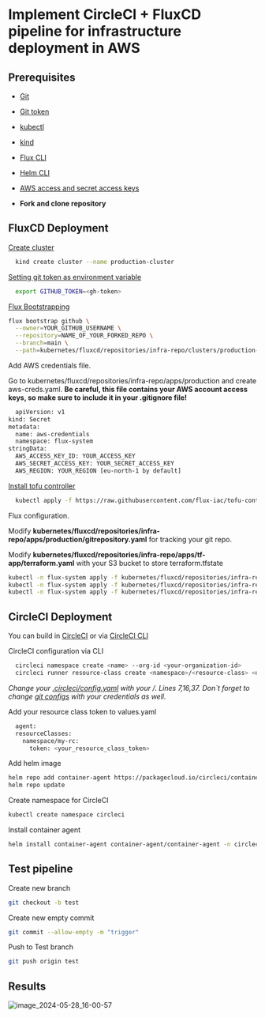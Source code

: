 
# Implement CircleCI + FluxCD pipeline for infrastructure deployment in AWS




## Prerequisites


 - [Git](https://github.com/git-guides/install-git)
 - [Git token](https://github.com/settings/tokens)
 - [kubectl](https://kubernetes.io/ru/docs/tasks/tools/install-kubectl/)
 - [kind](https://kind.sigs.k8s.io/docs/user/quick-start/#installation)
 - [Flux CLI](https://fluxcd.io/flux/installation/)
 - [Helm CLI](https://helm.sh/docs/intro/install/)
 - [AWS access and secret access keys](https://docs.aws.amazon.com/IAM/latest/UserGuide/id_credentials_access-keys.html#Using_CreateAccessKey)

- **Fork and clone repository**


## FluxCD Deployment

[Create cluster](https://kind.sigs.k8s.io/docs/user/quick-start/#creating-a-cluster)

```bash
  kind create cluster --name production-cluster
```

[Setting git token as environment variable](https://www.serverlab.ca/tutorials/linux/administration-linux/how-to-set-environment-variables-in-linux/)

```bash
  export GITHUB_TOKEN=<gh-token>
```

[Flux Bootstrapping](https://fluxcd.io/flux/cmd/flux_bootstrap/)

```bash
flux bootstrap github \
  --owner=YOUR_GITHUB_USERNAME \
  --repository=NAME_OF_YOUR_FORKED_REPO \
  --branch=main \
  --path=kubernetes/fluxcd/repositories/infra-repo/clusters/production-cluster
```
Add AWS credentials file.

Go to kubernetes/fluxcd/repositories/infra-repo/apps/production and сreate aws-creds.yaml. **Be careful, this file contains your AWS account access keys, so make sure to include it in your .gitignore file!**

```bash
  apiVersion: v1
kind: Secret
metadata:
  name: aws-credentials
  namespace: flux-system
stringData:
  AWS_ACCESS_KEY_ID: YOUR_ACCESS_KEY
  AWS_SECRET_ACCESS_KEY: YOUR_SECRET_ACCESS_KEY
  AWS_REGION: YOUR_REGION [eu-north-1 by default]

```

[Install tofu controller](https://flux-iac.github.io/tofu-controller/getting_started/)

```bash
  kubectl apply -f https://raw.githubusercontent.com/flux-iac/tofu-controller/main/docs/release.yaml
```

Flux configuration.

Modify **kubernetes/fluxcd/repositories/infra-repo/apps/production/gitrepository.yaml** for tracking your git repo.

Modify **kubernetes/fluxcd/repositories/infra-repo/apps/tf-app/terraform.yaml** with your S3 bucket to store terraform.tfstate
```bash
kubectl -n flux-system apply -f kubernetes/fluxcd/repositories/infra-repo/apps/production/gitrepository.yaml
kubectl -n flux-system apply -f kubernetes/fluxcd/repositories/infra-repo/apps/production/terraform.yaml
kubectl -n flux-system apply -f kubernetes/fluxcd/repositories/infra-repo/apps/production/aws-creds.yaml
```

## CircleCI Deployment
You can build in [CircleCI](https://circleci.com/blog/ci-with-gitops/#:~:text=Building%20in%20CircleCI) or via [CircleCI CLI](https://circleci.com/docs/local-cli/)

CircleCI configuration via CLI

```bash
  circleci namespace create <name> --org-id <your-organization-id>
  circleci runner resource-class create <namespace>/<resource-class> <description> --generate-token
```

 _Change your [.circleci/config.yaml](https://github.com/DmytroMigirov/webserver-ec2-module-terraform/blob/77be1257326f1ad45167102c7b2bb6f3e7b1c210/.circleci/config.yml#L7) with your <namespace>/<resource-class>. Lines 7,16,37._
_Don`t forget to change [git configs](https://github.com/DmytroMigirov/webserver-ec2-module-terraform/blob/261ddf51608ca71ee032846c0646eacc711d0ca4/.circleci/config.yml#L42-L59) with your credentials as well._

Add your resource class token to values.yaml
```bash
  agent:
  resourceClasses:
    namespace/my-rc:
      token: <your_resource_class_token>
```

Add helm image
```bash 
helm repo add container-agent https://packagecloud.io/circleci/container-agent/helm
helm repo update
```
Create namespace for CircleCI
```bash 
kubectl create namespace circleci
```
Install container agent
```bash 
helm install container-agent container-agent/container-agent -n circleci -f values.yaml
```

## Test pipeline
Create new branch
```bash 
git checkout -b test
```
Create new empty commit
```bash 
git commit --allow-empty -m "trigger"
```
Push to Test branch
```bash 
git push origin test
```
## Results
![image_2024-05-28_16-00-57](https://github.com/DmytroMigirov/webserver-ec2-module-terraform/assets/139138831/2e3dbb66-431a-4288-9aa8-9b4745317341)
